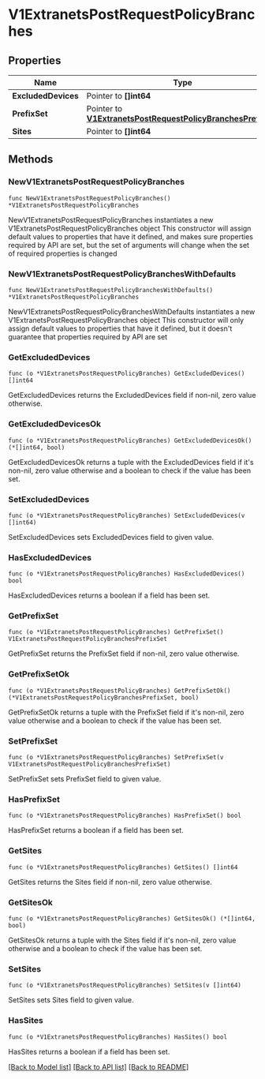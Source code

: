 # V1ExtranetsPostRequestPolicyBranches

## Properties

Name | Type | Description | Notes
------------ | ------------- | ------------- | -------------
**ExcludedDevices** | Pointer to **[]int64** |  | [optional] 
**PrefixSet** | Pointer to [**V1ExtranetsPostRequestPolicyBranchesPrefixSet**](V1ExtranetsPostRequestPolicyBranchesPrefixSet.md) |  | [optional] 
**Sites** | Pointer to **[]int64** |  | [optional] 

## Methods

### NewV1ExtranetsPostRequestPolicyBranches

`func NewV1ExtranetsPostRequestPolicyBranches() *V1ExtranetsPostRequestPolicyBranches`

NewV1ExtranetsPostRequestPolicyBranches instantiates a new V1ExtranetsPostRequestPolicyBranches object
This constructor will assign default values to properties that have it defined,
and makes sure properties required by API are set, but the set of arguments
will change when the set of required properties is changed

### NewV1ExtranetsPostRequestPolicyBranchesWithDefaults

`func NewV1ExtranetsPostRequestPolicyBranchesWithDefaults() *V1ExtranetsPostRequestPolicyBranches`

NewV1ExtranetsPostRequestPolicyBranchesWithDefaults instantiates a new V1ExtranetsPostRequestPolicyBranches object
This constructor will only assign default values to properties that have it defined,
but it doesn't guarantee that properties required by API are set

### GetExcludedDevices

`func (o *V1ExtranetsPostRequestPolicyBranches) GetExcludedDevices() []int64`

GetExcludedDevices returns the ExcludedDevices field if non-nil, zero value otherwise.

### GetExcludedDevicesOk

`func (o *V1ExtranetsPostRequestPolicyBranches) GetExcludedDevicesOk() (*[]int64, bool)`

GetExcludedDevicesOk returns a tuple with the ExcludedDevices field if it's non-nil, zero value otherwise
and a boolean to check if the value has been set.

### SetExcludedDevices

`func (o *V1ExtranetsPostRequestPolicyBranches) SetExcludedDevices(v []int64)`

SetExcludedDevices sets ExcludedDevices field to given value.

### HasExcludedDevices

`func (o *V1ExtranetsPostRequestPolicyBranches) HasExcludedDevices() bool`

HasExcludedDevices returns a boolean if a field has been set.

### GetPrefixSet

`func (o *V1ExtranetsPostRequestPolicyBranches) GetPrefixSet() V1ExtranetsPostRequestPolicyBranchesPrefixSet`

GetPrefixSet returns the PrefixSet field if non-nil, zero value otherwise.

### GetPrefixSetOk

`func (o *V1ExtranetsPostRequestPolicyBranches) GetPrefixSetOk() (*V1ExtranetsPostRequestPolicyBranchesPrefixSet, bool)`

GetPrefixSetOk returns a tuple with the PrefixSet field if it's non-nil, zero value otherwise
and a boolean to check if the value has been set.

### SetPrefixSet

`func (o *V1ExtranetsPostRequestPolicyBranches) SetPrefixSet(v V1ExtranetsPostRequestPolicyBranchesPrefixSet)`

SetPrefixSet sets PrefixSet field to given value.

### HasPrefixSet

`func (o *V1ExtranetsPostRequestPolicyBranches) HasPrefixSet() bool`

HasPrefixSet returns a boolean if a field has been set.

### GetSites

`func (o *V1ExtranetsPostRequestPolicyBranches) GetSites() []int64`

GetSites returns the Sites field if non-nil, zero value otherwise.

### GetSitesOk

`func (o *V1ExtranetsPostRequestPolicyBranches) GetSitesOk() (*[]int64, bool)`

GetSitesOk returns a tuple with the Sites field if it's non-nil, zero value otherwise
and a boolean to check if the value has been set.

### SetSites

`func (o *V1ExtranetsPostRequestPolicyBranches) SetSites(v []int64)`

SetSites sets Sites field to given value.

### HasSites

`func (o *V1ExtranetsPostRequestPolicyBranches) HasSites() bool`

HasSites returns a boolean if a field has been set.


[[Back to Model list]](../README.md#documentation-for-models) [[Back to API list]](../README.md#documentation-for-api-endpoints) [[Back to README]](../README.md)


